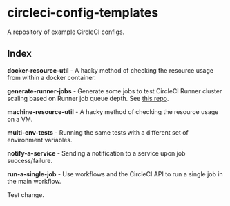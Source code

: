 # circleci-config-templates

A repository of example CircleCI configs.

## Index

**docker-resource-util** - A hacky method of checking the resource usage from within a docker container.

**generate-runner-jobs** - Generate some jobs to test CircleCI Runner cluster scaling based on Runner job queue depth. See [this repo](https://github.com/jtreutel/circleci-runner-terraform).

**machine-resource-util** - A hacky method of checking the resource usage on a VM.

**multi-env-tests** - Running the same tests with a different set of environment variables.

**notify-a-service** - Sending a notification to a service upon job success/failure.

**run-a-single-job** - Use workflows and the CircleCI API to run a single job in the main workflow.

Test change.